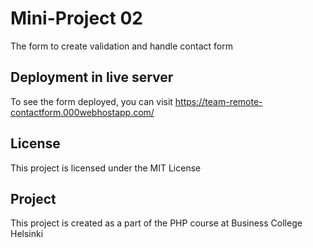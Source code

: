 # Mini-Project 02

The form to create validation and handle contact form

## Deployment in live server

To see the form deployed, you can visit https://team-remote-contactform.000webhostapp.com/

## License

This project is licensed under the MIT License

## Project
This project is created as a part of the PHP course at Business College Helsinki
